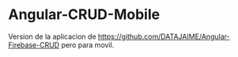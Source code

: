 # Angular-CRUD-Mobile

Version de la aplicacion de https://github.com/DATAJAIME/Angular-Firebase-CRUD pero para movil.
